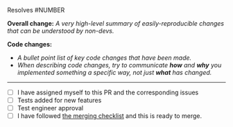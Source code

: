 Resolves #NUMBER

**Overall change:** _A very high-level summary of easily-reproducible changes that can be understood by non-devs._

**Code changes:**

- _A bullet point list of key code changes that have been made._
- _When describing code changes, try to communicate **how** and **why** you implemented something a specific way, not just **what** has changed._

---

- [ ] I have assigned myself to this PR and the corresponding issues
- [ ] Tests added for new features
- [ ] Test engineer approval
- [ ] I have followed [the merging checklist](https://github.com/bbc/simorgh-infrastructure/blob/latest/documentation/MERGE_PROCESS.md) and this is ready to merge.
